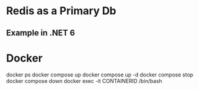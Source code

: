 # Redis as a Primary Db

## Example in .NET 6


# Docker
docker ps
docker compose up
docker compose up -d
docker compose stop
docker compose down
docker exec -it CONTAINERID /bin/bash